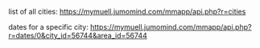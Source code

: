 list of all cities:
https://mymuell.jumomind.com/mmapp/api.php?r=cities

dates for a specific city:
https://mymuell.jumomind.com/mmapp/api.php?r=dates/0&city_id=56744&area_id=56744
